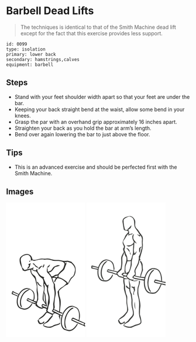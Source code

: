 # Barbell Dead Lifts
> The techniques is identical to that of the Smith Machine dead lift except for the fact that this exercise provides less support.

``` 
id: 0099 
type: isolation 
primary: lower back 
secondary: hamstrings,calves 
equipment: barbell 
``` 

## Steps

 - Stand with your feet shoulder width apart so that your feet are under the bar.
 - Keeping your back straight bend at the waist, allow some bend in your knees.
 - Grasp the par with an overhand grip approximately 16 inches apart.
 - Straighten your back as you hold the bar at arm’s length.
 - Bend over again lowering the bar to just above the floor.

## Tips

 - This is an advanced exercise and should be perfected first with the Smith Machine.

## Images

<svg width="216" height="275pt" viewBox="0 0 162 275" xmlns="http://www.w3.org/2000/svg">
  <g fill="#fff">
    <path d="M0 0h162v246.4c-4.05-1.74-8-3.71-12.17-5.16 2.3-7.57 2.05-16.27-1.82-23.28-1.64-3.15-5.12-4.3-8.17-5.6-3.96-1.91-8.89-1.45-12.55.94-4.85 3.01-8.33 7.7-10.99 12.67-2.03-.79-4.05-1.6-6.08-2.39.29-9.54 3.59-19.34.33-28.73-1.93-4.55-1.99-9.54-2.13-14.39 2.16-2.58 4.55-4.99 7.45-6.72 3.39-2.04 6.23-5.19 10.31-5.83 2.5-3.51 4.76-7.17 6.66-11.03 2.49-3.16 6.09-5.45 7.83-9.2 1.87-4.67 2.33-9.89 1.43-14.83-1.14-4.85-5.17-8.13-8.36-11.67-2.21-.54-4.37-1.23-6.54-1.9-2.4-.74-4.86.4-7.29.16-4.4-.06-8.52-2.01-12.93-1.95-3.65.02-7.38.42-10.95-.59-4.4-1.15-8.86-2.91-13.5-2.22-4.2.65-8.44-.56-12.61.39-5.27.62-10.43 3.62-15.77 1.77-.96-3.81-2.3-8.08-6.17-9.87-5.8-3.47-12.83-.43-17.4 3.68-3.45 2.61-3.19 7.44-2.64 11.27.79 5.95 4.73 10.79 6.04 16.6 1.97.8 4.05 2.28 6.26 1.44 3.08-1.08 6.2-2.04 9.4-2.72-.7 7.4 5.08 12.67 9.2 18.02 1.65 4.09 2.1 8.55 3.41 12.75 1.34 3.92.14 8.04.32 12.06-.04 7.42 3.1 15.19-.5 22.25-1.8-.52-3.63-.94-5.45-1.35.57-1.59 1.12-3.19 1.71-4.76.11-5.37.48-11.72-3.77-15.75-3.88-3.02-8.49-6.27-13.69-5.31-6.7.96-11.62 6.44-14.96 11.94-4.21-2.02-8.69-3.57-12.5-6.33-1.25 1.83-1.93 3.9-2.01 6.12 4.18 1.41 8.14 3.36 12.26 4.95-2.16 6.53-3.1 14 .35 20.27 2.4 4.8 8.22 5.78 12.93 6.91 7.59-.21 15.35-5.82 17.03-13.4 2.17 1.11 4.45 1.98 6.78 2.69-.15.51-.45 1.52-.6 2.02 3.63 3.29 7.96 6 12.86 6.8 1.48.06 2.6-1.06 3.84-1.67 2.1.67 4.19 1.37 6.3 1.98-1.37 2.01-1.32 4.32.29 6.18-.23-.09-.7-.25-.93-.33-3.64 3.08-5.99 7.47-10.09 10.07a25.23 25.23 0 0 0-7.76 7.53c.63 3.24 1.62 6.93 5.37 7.71 2.76-.43 5.6-1.14 7.92-2.76.35-1.13.16-2.2-.58-3.21-.35.52-1.06 1.54-1.41 2.06-1.29.58-2.59 1.17-3.87 1.76l-2.88-.8c-.89-2-1.91-3.95-2.98-5.85 2.87-2.03 5.99-3.67 8.87-5.68 3.5-2.34 5.5-6.18 8.41-9.13 4.1.9 7.68 3.15 11.45 4.87-2.79 3.28-6 6.21-8.53 9.71-2.69 3.86-7.12 5.86-10.33 9.2-.02.78-.05 2.34-.06 3.12 3.52 3.13 8.47 3.99 13.03 4.07 4.69.04 8.35-3.33 12.73-4.44 2.62-.92 5.5-1.34 7.83-2.91 1.76-.93 1.05-3.08 1.12-4.66-.38-4.44.3-8.91-.39-13.33.89.33 2.67.99 3.56 1.33-1.89 6.42-2.35 13.37-.64 19.88 1.25 3.64 3.49 7.65 7.48 8.71 3.58 1.13 7.25 3.05 11.1 2.06 6.15-1.59 10.68-6.67 13.88-11.91.89-1.11.88-2.55.71-3.89-4.29 6.01-9.1 14-17.48 13.9-4.24-1.06-9.47-1.56-11.96-5.65-3.32-4.97-3.21-11.26-2.45-16.94 1.15-8.56 5.33-17.01 12.4-22.17 2.73-2.15 6.28-2.57 9.57-3.23 3.64 1.77 8.34 2.5 10.37 6.45 3.79 6.1 2.26 13.42 2.4 20.16-.49.31-.97.62-1.46.92-3.51-1.95-7.18-3.59-10.87-5.17l-2.69 2.36c-.16 1.14-.32 2.28-.47 3.43 7.88 3.7 15.83 7.29 23.93 10.47 1.49.67 2.86 1.55 4.26 2.39V275H0V0m120.77 234.79c-1.2 5.28-1.73 10.75-1.12 16.15.41 2.75 1.22 6.09 4.31 6.99-2.66-6.19-3.72-13.18-1.88-19.75 2.07-8.83 6.84-17.99 15.56-21.77 1.28-2.03-1.47-1.73-2.58-1.1-7.33 4.07-11.49 11.88-14.29 19.48z"/>
    <path d="M29.87 118.14c-.82-7.42 7.84-11.56 14.2-11.07 5.54.9 7.74 7.62 6.29 12.48 2.15-3.02 4.97-.55 7.7-.3 6.82-1.55 13.79-4.13 20.83-2.26 5.78-1.4 11.67-.03 17.12 2 6.73 1.24 14.04-.81 20.36 2.56 1.94.61 2.98 2.5 3.32 4.39-1.04 4.35-2 9.14-5.48 12.28-2.46 2.21-4.91 4.43-6.9 7.09-1.69 2.7-5.38 1.64-7.84 3.13-2.02 1.19-3.98 2.8-6.49 2.48a33.53 33.53 0 0 0-5.65-8.11c6.35.28 9.08-6.46 12.66-10.55 3.35-1.52 7.28-1.69 10.37-3.64-4-1.52-7.86.71-11.47 2.23-3.33 1.67-4.15 5.79-6.91 8.08-1.84 1.27-4.04 1.85-6.1 2.64-1.24-2.14-.71-4.68-.77-7.02l-1.41-.35c.26 3.22-1.45 7.34 1.53 9.74 4.31 4.11 7.93 9.17 9.12 15.11.56 3.53 3.71 6.23 3.44 9.93-.01 2.73-.38 5.54.52 8.19 2.62 9.95-.18 20.05-1.87 29.89-.1 3.86 1.29 7.85-.64 11.5-.74 1.06-1.46 2.13-2.16 3.22 1.51 1.27 3.04 2.54 4.56 3.8-.58.39-1.76 1.18-2.35 1.58-3.59-.5-6.65-2.63-9.83-4.21l-1.52-2.12c1.75-2.61 1.68-5.84 2.41-8.78.6-3.42 2.9-6.47 2.52-10.06-.2-2.94-.24-5.9-.28-8.84-.66-6.38-4.22-12.45-3.19-18.96.56.35 1.68 1.06 2.25 1.42l-2.06-1.66c.27-2.07.56-4.14.74-6.21-1.18.38-2.12 1.09-2.84 2.13-2.8-4.9-5.49-9.96-7.19-15.35l1.41-1.53c-2.95-1.35-6.35-2.16-8.59-4.68-1.84-1.91-3.27-4.17-4.67-6.41-1.31-1.97-.27-4.64-1.72-6.57-.74 1.11-1.47 2.22-2.2 3.34-2.74.33-5.16-.56-7.04-2.58.85-.93 2.47-1.38 2.66-2.8-1.3-.33-2.45.54-3.63.91-3.5 1.54-7.52 1.07-10.96 2.77-1.6.86-3.39.93-5.15.74-1.08-1.9-2.46-3.6-4.15-4.96-1.08-4.85-2.17-9.7-2.95-14.61m17.48 1.07c-.4 1.7.17 2.32 1.7 1.85.41-1.69-.15-2.31-1.7-1.85m7 5.92c1.4 1.47 3.6 1.98 4.56 3.91 1.63 3.09 5.12 4.16 8.39 4.4-2.98-2.2-6.57-3.72-8.69-6.91-.85-1.52-2.72-2.99-4.26-1.4m-8.85.91c.5 1.14 1.02 2.28 1.57 3.4-1.37 2.03-2.89 3.96-4.28 5.99 2.65-.3 4.89-2.34 5.83-4.76.52-2.22 1-4.46 1.92-6.56-1.7.61-3.36 1.29-5.04 1.93m32.15-.19c-.7 1.47-1.34 2.98-1.95 4.49-4.12-2.58-8.95 2.53-9.67 6.47 3.98-.93 4.76-6.08 8.99-6.71.07.87.21 2.62.27 3.49 1.98-1.83 3.95-5.12 2.36-7.74m5.77 7.11c3.61.64 5.8-3.06 6.53-6.06-2.67 1.43-4.48 3.92-6.53 6.06z"/>
    <path d="M119.97 121.76c1.56.38 3.18.32 4.78.32l-1.1-1.17c3.44.11 6.41 2.03 9.69 2.86 4.65 3.94 9.26 9.77 7.6 16.27-1.05 4.1-1.38 9.16-5.26 11.69-4.74 2.99-5.98 8.81-8.78 13.31-2.29-4.08-6.7-6.07-10.39-8.63-2.77-1.85-5.95-2.96-9.2-3.66.16-1.31.15-2.61-.01-3.92 2.96-5.12 8.65-7.63 12.03-12.39 1.4-3.09 2.16-6.43 3.6-9.52.64-1.16 1.03-2.61.2-3.81-1.12-.17-1.68.74-1.69 2.72-.34-1.45-.83-2.81-1.47-4.07zM51.31 136.59c3.12 1.47 5.91 4.49 9.67 3.81 1.66 1.71 3.29 3.51 4.31 5.7 1.88 4.18 5.51 7.29 9.37 9.59 1.52 2.87 2.42 6.01 1.79 9.27-.92 4.74 1.94 9.32.78 14.04-1.26 6.61-3.01 13.24-2.22 20.04 2.66 3.52 4.9 7.33 7.1 11.16-2.38-.84-4.52-2.64-7.14-2.63-3.4 1.16-2.27 5.99.11 7.66-4.84-.78-10.67-2.86-12.21-8.14.48-3.18 1.5-6.26 2.97-9.12-.6-4.99.46-10.08-.76-15.01-1.57-6.38-.36-13.16-2.31-19.48-1.15-4.24-.98-8.97-3.38-12.8-2.66-2.38-6.07-4.25-7.38-7.79-.55-2.05-.53-4.2-.7-6.3m11.55 25.67c1.44 3.21 3.2 6.67 6.59 8.2 1.19.45 2.46 1.54 3.75.72-2.2-1.51-4.81-2.75-6.08-5.23-1.13-1.53-1.72-4.04-4.26-3.69zM98.12 151.46c2.44-1.15 5.06-1.85 7.73-2.26.5 1.99-.87 3.01-2.45 3.79-1.73-.62-3.51-1.08-5.28-1.53z"/>
    <path d="M94.62 154.13c2.28.22 5.49-1.47 7.03.99-.79 2.59-3.69 4.99-2.63 7.82.29-.09.87-.27 1.16-.35 1.21-3.02 2.81-5.9 5.24-8.11 2.42.68 4.96.93 7.32 1.83 4.13 2.12 7.65 5.19 11.21 8.14-2.65 4.21-6.72 7.1-10.97 9.51-3.41 1.79-5.27 5.29-7.55 8.22.95 4.67 1.27 9.46 2.91 13.98 1.47 8.84 1.47 17.87.09 26.73-3.24-2.13-6.77-3.85-10.59-4.62 3.11-3.16.99-7.5 1.27-11.3.37-5.62.6-11.3 2.1-16.76 2.07-7.78-1.29-15.42-1.21-23.2-2.94-3.73-4.12-8.41-5.38-12.88zM78.41 165.77c1.79 2.61 3.45 5.3 5.36 7.83-.35 4.95.43 9.9 1.96 14.6 1.85 4.82.92 10.1-.08 15-.39 4.09-.13 8.42-2.14 12.16-3.15-1.66-6.6-2.63-9.8-4.19.73-.61 1.46-1.21 2.2-1.81 2.35.89 4.65 1.92 6.91 3.01.63-.49 1.25-.98 1.86-1.48l-1.33.16c-.36-6.34-2.48-12.48-2.26-18.86-.02-3.24-1.22-6.32-2.95-9.02.56-4.21.85-8.44.9-12.69-.66-1.45-2.04-3.2-.63-4.71zM26.67 189.55c3.62-7.58 11.47-14.47 20.41-12.55-3.62 1.95-7.66 3.41-10.43 6.59-5.94 6.47-9.16 15.6-8.13 24.36.62 2.43 1.11 6 4.28 6.13-4.85-9.13-1.97-20.38 4.22-28.11 3.08-3.6 7.52-5.55 11.25-8.35 4.38 1.68 7.53 5.7 8.25 10.31.35 3.41.05 6.86-.34 10.26-.87.4-1.74.8-2.61 1.21-2.89-1.38-5.78-2.76-8.7-4.09-2.01 1.35-3.4 3.19-2.09 5.58 3.56 1.28 6.8 3.56 10.58 4.14-3.26 6.04-9.06 12.23-16.44 11.92-3.37-.93-7.22-1.47-9.86-3.94-5.08-6.8-3.74-16.2-.39-23.46zM13.24 183.21c4.03 1.25 7.59 3.7 11.7 4.7-.12.75-.37 2.25-.49 3-3.39-1.99-7.18-3.12-10.63-4.99-.14-.68-.44-2.03-.58-2.71z"/>
    <path d="M77.23 184.51c3.48 6.47 1.23 14.07 3.65 20.86-1.19-2.2-2.97-4.08-3.83-6.44-.52-4.79-.11-9.62.18-14.42zM42.81 197.79c3.56-.88 6.47 1.55 9.6 2.75 3.21 1.68 6.93 2.79 9.41 5.56-6.61-1.82-13.93-3.46-19.01-8.31zM95.69 221l2-1.28c5.74 1.96 10.64 5.89 16.64 7.21l1.92-.73c-.37 1.16-1.1 3.5-1.47 4.67-6.21-3.56-12.54-6.94-19.09-9.87zM99.61 225.98c3.16 1.15 6.4 2.25 9.23 4.13-1.89 1.77-.07 3.99.41 5.95 1.44 3.07 1.26 6.52 1.26 9.83-4.24 3.61-10.18 2.8-14.67 5.85-6.1 3.44-13.36 2.16-19.32-.91 2.18-4.46 8.02-4.5 10.86-8.34 2.38-3.41 5.5-6.23 7.79-9.69.2-1.44.5-2.85.82-4.26 1.46-.46 2.53-1.56 3.62-2.56zM134.9 239.05c1.84-2.62 4.55-.71 6.75.21 6 2.77 11.96 5.76 18.32 7.64-.34 1.1-.69 2.2-1.03 3.3-7.91-3.96-16.32-6.87-24.04-11.15zM162 251.02c-1.85-.1-1.62-2.64 0-2.94v2.94z"/>
  </g>
  <g fill="#2e2e2c">
    <path d="M30.58 110.65c4.57-4.11 11.6-7.15 17.4-3.68 3.87 1.79 5.21 6.06 6.17 9.87 5.34 1.85 10.5-1.15 15.77-1.77 4.17-.95 8.41.26 12.61-.39 4.64-.69 9.1 1.07 13.5 2.22 3.57 1.01 7.3.61 10.95.59 4.41-.06 8.53 1.89 12.93 1.95 2.43.24 4.89-.9 7.29-.16 2.17.67 4.33 1.36 6.54 1.9 3.19 3.54 7.22 6.82 8.36 11.67.9 4.94.44 10.16-1.43 14.83-1.74 3.75-5.34 6.04-7.83 9.2-1.9 3.86-4.16 7.52-6.66 11.03-4.08.64-6.92 3.79-10.31 5.83-2.9 1.73-5.29 4.14-7.45 6.72.14 4.85.2 9.84 2.13 14.39 3.26 9.39-.04 19.19-.33 28.73 2.03.79 4.05 1.6 6.08 2.39 2.66-4.97 6.14-9.66 10.99-12.67 3.66-2.39 8.59-2.85 12.55-.94 3.05 1.3 6.53 2.45 8.17 5.6 3.87 7.01 4.12 15.71 1.82 23.28 4.17 1.45 8.12 3.42 12.17 5.16v1.68c-1.62.3-1.85 2.84 0 2.94v2.69c-1.4-.84-2.77-1.72-4.26-2.39-8.1-3.18-16.05-6.77-23.93-10.47.15-1.15.31-2.29.47-3.43l2.69-2.36c3.69 1.58 7.36 3.22 10.87 5.17.49-.3.97-.61 1.46-.92-.14-6.74 1.39-14.06-2.4-20.16-2.03-3.95-6.73-4.68-10.37-6.45-3.29.66-6.84 1.08-9.57 3.23-7.07 5.16-11.25 13.61-12.4 22.17-.76 5.68-.87 11.97 2.45 16.94 2.49 4.09 7.72 4.59 11.96 5.65 8.38.1 13.19-7.89 17.48-13.9.17 1.34.18 2.78-.71 3.89-3.2 5.24-7.73 10.32-13.88 11.91-3.85.99-7.52-.93-11.1-2.06-3.99-1.06-6.23-5.07-7.48-8.71-1.71-6.51-1.25-13.46.64-19.88-.89-.34-2.67-1-3.56-1.33.69 4.42.01 8.89.39 13.33-.07 1.58.64 3.73-1.12 4.66-2.33 1.57-5.21 1.99-7.83 2.91-4.38 1.11-8.04 4.48-12.73 4.44-4.56-.08-9.51-.94-13.03-4.07.01-.78.04-2.34.06-3.12 3.21-3.34 7.64-5.34 10.33-9.2 2.53-3.5 5.74-6.43 8.53-9.71-3.77-1.72-7.35-3.97-11.45-4.87-2.91 2.95-4.91 6.79-8.41 9.13-2.88 2.01-6 3.65-8.87 5.68 1.07 1.9 2.09 3.85 2.98 5.85l2.88.8c1.28-.59 2.58-1.18 3.87-1.76.35-.52 1.06-1.54 1.41-2.06.74 1.01.93 2.08.58 3.21-2.32 1.62-5.16 2.33-7.92 2.76-3.75-.78-4.74-4.47-5.37-7.71a25.23 25.23 0 0 1 7.76-7.53c4.1-2.6 6.45-6.99 10.09-10.07.23.08.7.24.93.33-1.61-1.86-1.66-4.17-.29-6.18-2.11-.61-4.2-1.31-6.3-1.98-1.24.61-2.36 1.73-3.84 1.67-4.9-.8-9.23-3.51-12.86-6.8.15-.5.45-1.51.6-2.02-2.33-.71-4.61-1.58-6.78-2.69-1.68 7.58-9.44 13.19-17.03 13.4-4.71-1.13-10.53-2.11-12.93-6.91-3.45-6.27-2.51-13.74-.35-20.27-4.12-1.59-8.08-3.54-12.26-4.95.08-2.22.76-4.29 2.01-6.12 3.81 2.76 8.29 4.31 12.5 6.33 3.34-5.5 8.26-10.98 14.96-11.94 5.2-.96 9.81 2.29 13.69 5.31 4.25 4.03 3.88 10.38 3.77 15.75-.59 1.57-1.14 3.17-1.71 4.76 1.82.41 3.65.83 5.45 1.35 3.6-7.06.46-14.83.5-22.25-.18-4.02 1.02-8.14-.32-12.06-1.31-4.2-1.76-8.66-3.41-12.75-4.12-5.35-9.9-10.62-9.2-18.02-3.2.68-6.32 1.64-9.4 2.72-2.21.84-4.29-.64-6.26-1.44-1.31-5.81-5.25-10.65-6.04-16.6-.55-3.83-.81-8.66 2.64-11.27m-.71 7.49c.78 4.91 1.87 9.76 2.95 14.61 1.69 1.36 3.07 3.06 4.15 4.96 1.76.19 3.55.12 5.15-.74 3.44-1.7 7.46-1.23 10.96-2.77 1.18-.37 2.33-1.24 3.63-.91-.19 1.42-1.81 1.87-2.66 2.8 1.88 2.02 4.3 2.91 7.04 2.58.73-1.12 1.46-2.23 2.2-3.34 1.45 1.93.41 4.6 1.72 6.57 1.4 2.24 2.83 4.5 4.67 6.41 2.24 2.52 5.64 3.33 8.59 4.68l-1.41 1.53c1.7 5.39 4.39 10.45 7.19 15.35.72-1.04 1.66-1.75 2.84-2.13-.18 2.07-.47 4.14-.74 6.21l2.06 1.66c-.57-.36-1.69-1.07-2.25-1.42-1.03 6.51 2.53 12.58 3.19 18.96.04 2.94.08 5.9.28 8.84.38 3.59-1.92 6.64-2.52 10.06-.73 2.94-.66 6.17-2.41 8.78l1.52 2.12c3.18 1.58 6.24 3.71 9.83 4.21.59-.4 1.77-1.19 2.35-1.58-1.52-1.26-3.05-2.53-4.56-3.8.7-1.09 1.42-2.16 2.16-3.22 1.93-3.65.54-7.64.64-11.5 1.69-9.84 4.49-19.94 1.87-29.89-.9-2.65-.53-5.46-.52-8.19.27-3.7-2.88-6.4-3.44-9.93-1.19-5.94-4.81-11-9.12-15.11-2.98-2.4-1.27-6.52-1.53-9.74l1.41.35c.06 2.34-.47 4.88.77 7.02 2.06-.79 4.26-1.37 6.1-2.64 2.76-2.29 3.58-6.41 6.91-8.08 3.61-1.52 7.47-3.75 11.47-2.23-3.09 1.95-7.02 2.12-10.37 3.64-3.58 4.09-6.31 10.83-12.66 10.55a33.53 33.53 0 0 1 5.65 8.11c2.51.32 4.47-1.29 6.49-2.48 2.46-1.49 6.15-.43 7.84-3.13 1.99-2.66 4.44-4.88 6.9-7.09 3.48-3.14 4.44-7.93 5.48-12.28-.34-1.89-1.38-3.78-3.32-4.39-6.32-3.37-13.63-1.32-20.36-2.56-5.45-2.03-11.34-3.4-17.12-2-7.04-1.87-14.01.71-20.83 2.26-2.73-.25-5.55-2.72-7.7.3 1.45-4.86-.75-11.58-6.29-12.48-6.36-.49-15.02 3.65-14.2 11.07m90.1 3.62c.64 1.26 1.13 2.62 1.47 4.07.01-1.98.57-2.89 1.69-2.72.83 1.2.44 2.65-.2 3.81-1.44 3.09-2.2 6.43-3.6 9.52-3.38 4.76-9.07 7.27-12.03 12.39.16 1.31.17 2.61.01 3.92 3.25.7 6.43 1.81 9.2 3.66 3.69 2.56 8.1 4.55 10.39 8.63 2.8-4.5 4.04-10.32 8.78-13.31 3.88-2.53 4.21-7.59 5.26-11.69 1.66-6.5-2.95-12.33-7.6-16.27-3.28-.83-6.25-2.75-9.69-2.86l1.1 1.17c-1.6 0-3.22.06-4.78-.32m-68.66 14.83c.17 2.1.15 4.25.7 6.3 1.31 3.54 4.72 5.41 7.38 7.79 2.4 3.83 2.23 8.56 3.38 12.8 1.95 6.32.74 13.1 2.31 19.48 1.22 4.93.16 10.02.76 15.01a29.669 29.669 0 0 0-2.97 9.12c1.54 5.28 7.37 7.36 12.21 8.14-2.38-1.67-3.51-6.5-.11-7.66 2.62-.01 4.76 1.79 7.14 2.63-2.2-3.83-4.44-7.64-7.1-11.16-.79-6.8.96-13.43 2.22-20.04 1.16-4.72-1.7-9.3-.78-14.04.63-3.26-.27-6.4-1.79-9.27-3.86-2.3-7.49-5.41-9.37-9.59-1.02-2.19-2.65-3.99-4.31-5.7-3.76.68-6.55-2.34-9.67-3.81m46.81 14.87c1.77.45 3.55.91 5.28 1.53 1.58-.78 2.95-1.8 2.45-3.79-2.67.41-5.29 1.11-7.73 2.26m-3.5 2.67c1.26 4.47 2.44 9.15 5.38 12.88-.08 7.78 3.28 15.42 1.21 23.2-1.5 5.46-1.73 11.14-2.1 16.76-.28 3.8 1.84 8.14-1.27 11.3 3.82.77 7.35 2.49 10.59 4.62 1.38-8.86 1.38-17.89-.09-26.73-1.64-4.52-1.96-9.31-2.91-13.98 2.28-2.93 4.14-6.43 7.55-8.22 4.25-2.41 8.32-5.3 10.97-9.51-3.56-2.95-7.08-6.02-11.21-8.14-2.36-.9-4.9-1.15-7.32-1.83-2.43 2.21-4.03 5.09-5.24 8.11-.29.08-.87.26-1.16.35-1.06-2.83 1.84-5.23 2.63-7.82-1.54-2.46-4.75-.77-7.03-.99m-16.21 11.64c-1.41 1.51-.03 3.26.63 4.71-.05 4.25-.34 8.48-.9 12.69 1.73 2.7 2.93 5.78 2.95 9.02-.22 6.38 1.9 12.52 2.26 18.86l1.33-.16c-.61.5-1.23.99-1.86 1.48-2.26-1.09-4.56-2.12-6.91-3.01-.74.6-1.47 1.2-2.2 1.81 3.2 1.56 6.65 2.53 9.8 4.19 2.01-3.74 1.75-8.07 2.14-12.16 1-4.9 1.93-10.18.08-15-1.53-4.7-2.31-9.65-1.96-14.6-1.91-2.53-3.57-5.22-5.36-7.83m-51.74 23.78c-3.35 7.26-4.69 16.66.39 23.46 2.64 2.47 6.49 3.01 9.86 3.94 7.38.31 13.18-5.88 16.44-11.92-3.78-.58-7.02-2.86-10.58-4.14-1.31-2.39.08-4.23 2.09-5.58 2.92 1.33 5.81 2.71 8.7 4.09.87-.41 1.74-.81 2.61-1.21.39-3.4.69-6.85.34-10.26-.72-4.61-3.87-8.63-8.25-10.31-3.73 2.8-8.17 4.75-11.25 8.35-6.19 7.73-9.07 18.98-4.22 28.11-3.17-.13-3.66-3.7-4.28-6.13-1.03-8.76 2.19-17.89 8.13-24.36 2.77-3.18 6.81-4.64 10.43-6.59-8.94-1.92-16.79 4.97-20.41 12.55m-13.43-6.34c.14.68.44 2.03.58 2.71 3.45 1.87 7.24 3 10.63 4.99.12-.75.37-2.25.49-3-4.11-1-7.67-3.45-11.7-4.7m63.99 1.3c-.29 4.8-.7 9.63-.18 14.42.86 2.36 2.64 4.24 3.83 6.44-2.42-6.79-.17-14.39-3.65-20.86m-34.42 13.28c5.08 4.85 12.4 6.49 19.01 8.31-2.48-2.77-6.2-3.88-9.41-5.56-3.13-1.2-6.04-3.63-9.6-2.75M95.69 221c6.55 2.93 12.88 6.31 19.09 9.87.37-1.17 1.1-3.51 1.47-4.67l-1.92.73c-6-1.32-10.9-5.25-16.64-7.21l-2 1.28m3.92 4.98c-1.09 1-2.16 2.1-3.62 2.56-.32 1.41-.62 2.82-.82 4.26-2.29 3.46-5.41 6.28-7.79 9.69-2.84 3.84-8.68 3.88-10.86 8.34 5.96 3.07 13.22 4.35 19.32.91 4.49-3.05 10.43-2.24 14.67-5.85 0-3.31.18-6.76-1.26-9.83-.48-1.96-2.3-4.18-.41-5.95-2.83-1.88-6.07-2.98-9.23-4.13m35.29 13.07c7.72 4.28 16.13 7.19 24.04 11.15.34-1.1.69-2.2 1.03-3.3-6.36-1.88-12.32-4.87-18.32-7.64-2.2-.92-4.91-2.83-6.75-.21z"/>
    <path d="M47.35 119.21c1.55-.46 2.11.16 1.7 1.85-1.53.47-2.1-.15-1.7-1.85zM54.35 125.13c1.54-1.59 3.41-.12 4.26 1.4 2.12 3.19 5.71 4.71 8.69 6.91-3.27-.24-6.76-1.31-8.39-4.4-.96-1.93-3.16-2.44-4.56-3.91zM45.5 126.04c1.68-.64 3.34-1.32 5.04-1.93-.92 2.1-1.4 4.34-1.92 6.56-.94 2.42-3.18 4.46-5.83 4.76 1.39-2.03 2.91-3.96 4.28-5.99a86.94 86.94 0 0 1-1.57-3.4z"/>
    <path d="M77.65 125.85c1.59 2.62-.38 5.91-2.36 7.74-.06-.87-.2-2.62-.27-3.49-4.23.63-5.01 5.78-8.99 6.71.72-3.94 5.55-9.05 9.67-6.47.61-1.51 1.25-3.02 1.95-4.49zM83.42 132.96c2.05-2.14 3.86-4.63 6.53-6.06-.73 3-2.92 6.7-6.53 6.06zM62.86 162.26c2.54-.35 3.13 2.16 4.26 3.69 1.27 2.48 3.88 3.72 6.08 5.23-1.29.82-2.56-.27-3.75-.72-3.39-1.53-5.15-4.99-6.59-8.2zM120.77 234.79c2.8-7.6 6.96-15.41 14.29-19.48 1.11-.63 3.86-.93 2.58 1.1-8.72 3.78-13.49 12.94-15.56 21.77-1.84 6.57-.78 13.56 1.88 19.75-3.09-.9-3.9-4.24-4.31-6.99-.61-5.4-.08-10.87 1.12-16.15z"/>
  </g>
</svg>

<svg width="216" height="275pt" viewBox="0 0 162 275" xmlns="http://www.w3.org/2000/svg">
  <g fill="#fff">
    <path d="M0 0h162v162.41c-2.33-.58-4.71-.94-7.09-1.19-.12-6.99-.84-14.35-4.63-20.4-3.27-5.91-11.06-7.33-17.17-6.23-7.81 2.48-11.81 10.65-14.14 17.9-2.51-.15-5.01-.36-7.51-.59.54-4.91 2.8-9.3 4.25-13.95-.68-3.31-.63-6.7-.76-10.07-.13-3.34-2.01-6.24-4.01-8.79-.51.63-1.03 1.26-1.55 1.9 3.55 4.17 3.71 9.83 3.98 15.02.41 5.49-3.68 10.12-2.97 15.67-3.61-.58-7.22-1.19-10.78-2.02 3.27-3.89-1.13-8.58 1.3-12.67 2.71-5.64 6.9-10.86 7.08-17.41l.14-.56c.82-.49 1.71-.86 2.66-1.08-.35-.79-1.06-2.37-1.41-3.16 2.18-10.2 6.99-20.07 5.82-30.74-.68-5.49 1.81-11.72-1.7-16.6-2.55-3.12-4.95-6.37-7.06-9.81-1.67-2.94-4.99-4.62-6.17-7.86-1.72-4.28.56-8.99-1-13.3-1.66-4.03-4.95-7.91-9.47-8.56-4.33.15-8.77.99-12.44 3.4-3.17 1.98-4.38 6.16-3.53 9.68.86 4.92 1.55 9.87 2.49 14.78.8.49 1.61.97 2.42 1.46 2.73-.44 5.16.62 7.21 2.36-1.89 3.9-6.04 6.24-7.3 10.46-1.27 3.72-3.96 6.87-4.52 10.84-.93 3.33 1.87 6.02 2.47 9.13.26 1.76-1.15 3.18-1.8 4.68.18 2.26.84 4.43 1.6 6.55-2.69 4.5-5.99 9.27-5.5 14.78.42 6.27.39 12.68-1.08 18.81-2.04 2.18-4.37 4.09-6.28 6.4-2.42-.76-4.89-1.34-7.38-1.81.34-1.48.68-2.95 1.05-4.42-1-5.03-1.26-11.05-5.68-14.44-3.2-2.17-7-3.51-10.81-4.06-8.69.16-14.26 8.29-16.9 15.7-4.29-1.32-8.67-2.33-12.98-3.55-.49.8-.99 1.6-1.48 2.4.14 1.2.27 2.39.41 3.59 4.27.82 8.52 1.79 12.74 2.82-.72 6.98-.36 14.89 4.67 20.31 2.73 3.1 7.09 3.27 10.9 3.62 5.35.46 10.03-3.23 13.08-7.27 1.38-2.01 3.16-4.32 2.7-6.91-.19 0-.56.01-.75.01-2.24 3.91-4.58 8.01-8.57 10.41-2.47 1.94-5.76 1.5-8.68 1.36-1.67-4.29-4.6-8.26-4.64-13.03-.36-5.67.49-11.51 3.11-16.6 2.11-4.01 5.9-6.7 8.7-10.17-6.19 1.31-9.77 7.28-11.98 12.71-2.71 7.73-3.63 17.1 1.3 24.16.96.88 1.89 1.8 2.78 2.76-2.02-.31-4.38-.4-5.82-2.08-4.18-4.07-5.35-10.21-5.03-15.82.16-9.96 6.13-20.84 16.54-22.93 3.44 1.05 7.64 1.07 10.03 4.16 4.39 4.55 4.14 11.25 4.89 17.09-3.99-.98-7.97-1.97-11.97-2.88-.8 1.24-1.66 2.47-2.32 3.81 1.12 2.51 4.06 2.74 6.39 3.35 5.05.99 9.64 3.45 14.69 4.45 2.24 4.77 7.66 5.11 12.13 6.29.25.46.75 1.37 1 1.82-.87 3.65-.25 7.36.58 10.95.98 3.56-.44 7.27.54 10.83 1.05 3.97 1.94 7.99 3.5 11.8 2.4 6.25.56 13.06 2 19.47.73 4.38 1.36 9.02.29 13.37-3.41 4.55-7.19 8.98-12.01 12.11-2.48 1.63-4.3 4-6.04 6.36.64 3.37 2.12 6.51 5.43 7.99 3.16-.97 6.33-2.01 9.1-3.86l-2.01-2.25c-.29.46-.88 1.39-1.17 1.86-1.27.53-2.53 1.08-3.79 1.63l-2.77-.64c-.94-2.02-1.96-3.99-3.03-5.93 4.6-3.21 10.08-5.46 13.44-10.16 2.82-3.25 5.9-6.97 5.6-11.56-1.01-6.31-2.59-12.64-2.13-19.08.17-3.37.65-7.02-1.13-10.08-1.72-3.09-1.53-6.72-2.5-10.04-1.19-3.72-.11-7.66-.99-11.41-.77-3.52-1.01-7.12-1.2-10.71 2.46-.16 4.92-.32 7.38-.53.52.3 1.57.91 2.1 1.21-.37 5.9 1.21 11.69.93 17.59-2.69-1.18-4.34-3.55-6.04-5.79-.42.85-.77 1.73-1.07 2.63 1.4 2.61 4.26 3.64 6.72 4.94.1 4 1.72 7.66 3.14 11.32.31 4.66 2.05 9.17 1.54 13.87-.23 5.14.15 10.35 1.61 15.3 1.06 4.56 2.55 9.95-.23 14.18-2.63 3.03-5.52 5.84-7.89 9.09-3 4.11-9.26 5.55-10.1 11.13 3.81 3.04 8.77 4.37 13.59 4.35 4.91-.1 8.77-3.6 13.43-4.67 3.68-1.23 8.99-2.05 9.91-6.57.15-5.42-1.48-10.75-3.04-15.88.07-4.22-.07-8.47.53-12.66 2.66-12.31-4.62-23.96-3.79-36.26-.61-6.47 3.26-12.14 3.55-18.51-.68-.82-1.35-1.65-2.02-2.47-.07 3.93-.19 7.95-1.84 11.6-1.77 3.86-1.27 8.16-1.58 12.28-.67 6.29 2.8 11.99 3.09 18.2 1.78 12.11-2.27 24.81 2.33 36.49.69 2.63 1.75 5.62.54 8.24-3.4 3.35-8.56 2.93-12.6 5.01-3.91 1.82-8.27 3.87-12.69 2.74-3.03-.55-5.9-1.67-8.69-2.94 3.35-4.01 9.14-4.84 12.12-9.24 2.72-3.89 6.8-6.92 8.46-11.48.88-6.11-1.23-12.13-2.34-18.07-.55-4.4-.28-8.85-.26-13.28-.31-3.9-1.56-7.67-1.52-11.61-2.96-3.94-3.5-9.04-2.86-13.8 1.03-5.34-2.27-10.16-2.48-15.43 3.56 1.06 6.86 3.31 10.69 3.16 3.01-.07 6.01-.66 8.86-1.63-3.92-.32-7.82.35-11.71.79.48-.65 1.45-1.95 1.93-2.61-5.68 1.29-11.51-2.15-14.58-6.84 2.37-3.93 5.52-7.49 6.86-11.96 1.22-3.82 2.49-7.65 3.29-11.58-.08-3.97-.49-8.08 1.31-11.79.11-2.87.84-5.65 2.14-8.21 4.31.83 5.55-4.35 6.87-7.42-1.61 1.54-3.04 3.23-4.51 4.89-1.41-2.99-1.78-6.31-1.37-9.58.58-4.61.54-9.26.92-13.89 1.51 1.05 3.04 2.1 4.61 3.08-1.66-4.46-6.82-7.09-6.93-12.14-.04-2.66.76-5.23 1.46-7.76-5.73 3.48-3.17 11.58-.17 16.15-.82 3.59-3.98 5.63-7.14 6.99-2.71.47-5.49.19-8.22.4 2 1 3.97 2.97 6.39 2.13 2.84-.75 5.24-2.53 7.76-3.96-.22 5.66-.78 11.31-.41 16.97-1.46 4.39-2.35 8.96-3.98 13.28-1.12 3.08-4.89 2-7.36 1.93-.32-4.54-.72-9.2-3.49-13.01-.51-2.75-1.62-5.32-2.97-7.75.45-2.78 1.27-5.53 1.22-8.37-1.72-3.42-5.54-7.67-2.48-11.49 3.2-4.05 5.18-8.92 8.56-12.81.53.38 1.05.77 1.58 1.16-.35.62-1.06 1.87-1.42 2.49a344.4 344.4 0 0 0 3.19-2.02c2.44-.51 5.3-.62 6.7-3.04-2.34.43-4.64 1.04-6.9 1.79-.42-.25-.85-.49-1.27-.75.83-2.39.72-4.88-.75-6.98-.06-.76-.12-1.53-.16-2.3 4.16-.8 5.89-4.69 6.2-8.52-2.65 2.67-4.97 5.66-8 7.93l-.12 1.91c-1.64-.14-3.27-.27-4.91-.41-1.91-6.12-3.19-12.52-3.14-18.95-.16-2.25 1.63-3.79 3.42-4.76 2.73-1.52 5.44-3.64 8.73-3.59 3.55.46 7.25 2.61 8.39 6.17 2.41 5.87-.02 12.76 3.89 18.18 3.31 4.24 6.36 8.67 9.12 13.3l-1.14.6c-1.59-.84-3.28-1.45-5.02-1.89 1.94 1.75 4.13 3.17 6.25 4.69.25-.7.76-2.1 1.01-2.8 1.84 3.05 3.56 6.43 3.04 10.13-.74 6.1 1.3 12.48-1.08 18.35-1.73 4.9-2.28 10.27-5.38 14.6.48 3.95-.36 7.88-1.22 11.71-1.44 6.55-6.44 11.65-7.76 18.25-.22 2.23.95 4.3 1.5 6.42-2.12 2.02-4.77 3.76-5.8 6.64 1.65 1.78 3.82 3.07 6.19 3.62 5.8 1.34 11.78 1.62 17.53 3.2-.52 9.01.86 20.25 9.37 25.32 5.22 1.29 11.53 2.75 16.19-.85 5.69-4.02 8.23-10.78 10.64-17.02 2.74.77 5.53 1.36 8.27 2.13V275H0V0m107.88 93.24c-.11 3.14-.55 6.41.5 9.45 1.68-2.67 1.87-5.78 1.7-8.84 1.2-1.19 2.4-2.37 3.51-3.63-2.29.2-4.05 1.6-5.71 3.02m-26.67.43c3.55 1.53 4.46 5.72 7.76 7.52-.81-3.46-3.44-8.79-7.76-7.52m7.11 8.75c.74 1.81 1.33 3.74 2.75 5.15-.43-1.84-1.04-3.64-1.61-5.44-.28.07-.86.22-1.14.29M92.06 173c1.23 1 2.7 1.63 4.11 2.35.36 1.71.73 3.42 1.16 5.12-1.41 2.86-2.46 6.07-.49 9 .85-1.76-.25-3.66.21-5.47.6-1.59 1.59-3 2.27-4.55.07-1.91-.5-3.78-.77-5.66.28-.3.83-.9 1.1-1.2-.62-.15-1.88-.45-2.5-.6-.53.28-1.59.84-2.11 1.12-.49-.64-1.46-1.93-1.94-2.57-.37.81-.72 1.63-1.04 2.46m6.39 29.58c-.42 5.21-.89 10.79 1.85 15.5-1.07-5.12-.87-10.4-1.85-15.5z"/>
    <path d="M74.35 109.71c1.28-2.6 2.17-5.37 3.21-8.06.12 3.68 1.21 7.28 3.77 9.99.98 4.77-.06 9.44-1.74 13.91-2.22 4.84-.72 10.35-2.01 15.43.4.71 1.19 2.13 1.58 2.84-3.25-1.24-6.21.31-7.63 3.3 1.59 1.3 3.18 2.63 5.03 3.58-.8.52-1.6 1.04-2.4 1.57-1.94-.63-3.92-1.1-5.89-1.62-2.72-.8-3.99-3.63-5.45-5.77 3.04-2.58 6.24-5.02 8.89-8 .54-5.27 2.03-10.47 1.61-15.81.08-3.77-.75-7.85 1.03-11.36z"/>
    <path d="M79.7 133.11c.15-4.67 2.95-8.6 4.12-13.02 2.32.03 4.64-.04 6.94-.39-.28 7.3-.6 14.95-4.49 21.41-1.52 1.43-3.52 2.21-5.33 3.18-.42-1.65-.87-3.29-1.33-4.92.04-2.09-.11-4.18.09-6.26zM10.51 131.49c4.42-.66 8.68 1.2 12.9 2.24l-.11 2.02c-4.27-1.21-9.58-.74-12.79-4.26zM127.17 141.09c2.23-2.8 5.68-4 8.84-5.38 3.85 1 8.58.66 11.29 4.1 5.23 5.6 5.03 13.64 6.01 20.74-4.16-1.31-8.43-2.22-12.67-3.23-1.3 1.78-3.34 4.39-1.49 6.45 4.17 1.72 8.77 2.16 13.17 3.08-3.16 5.37-4.73 12.2-10.41 15.69-3.05 2.15-6.85 1.76-10.32 1.24.07-.63.22-1.87.29-2.5-4.15-5.45-5.61-12.61-4.85-19.34.49-6.12 2.03-12.37 5.6-17.44 1.75-2.61 4.48-4.35 6.28-6.92-1.73.03-3.52.34-4.69 1.72-6.09 6.27-8.85 15.13-9.47 23.68.27 6.16.64 12.98 4.42 18.13.44.23 1.32.7 1.76.93.1.77.21 1.54.32 2.31-4.92-1.15-8.65-5.02-10.01-9.82-3.44-11.14-1.79-24.42 5.93-33.44zM42.6 139.75c2.33-1.82 5.06-.5 7.58.02 3.94.9 7.87 1.85 11.84 2.59-.26 1.17-.52 2.36-.78 3.54-1.91-.72-3.85-1.39-5.74-2.16-4.17-1.77-8.89-1.79-12.9-3.99zM74.15 147.55c.87-.85 1.76-1.7 2.65-2.53 2.02.47 4.06.86 6.12 1.12-.61 1.18-1.18 2.38-1.74 3.58-2.4-.53-4.85-.98-7.03-2.17zM77.68 150.87c3.09 0 5.29 2.03 6.66 4.64-3.05-.2-6.08-.69-9.01-1.56.81-1 1.6-2.03 2.35-3.08zM96.34 153.53c.23-.77.69-2.33.92-3.1 6.97 2.04 14.12 3.43 21.34 4.16-.19.7-.57 2.09-.76 2.78-7.25-.55-14.39-2.32-21.5-3.84z"/>
    <path d="M140.4 160.28c3.06-.48 6.03.59 8.97 1.29 4.18 1.13 8.46 1.84 12.63 2.99v2.74c-7.18-2.25-14.78-2.92-21.89-5.37.07-.41.22-1.24.29-1.65z"/>
  </g>
  <g fill="#40413f">
    <path d="M77.37 31.31c3.67-2.41 8.11-3.25 12.44-3.4 4.52.65 7.81 4.53 9.47 8.56 1.56 4.31-.72 9.02 1 13.3 1.18 3.24 4.5 4.92 6.17 7.86 2.11 3.44 4.51 6.69 7.06 9.81 3.51 4.88 1.02 11.11 1.7 16.6 1.17 10.67-3.64 20.54-5.82 30.74.35.79 1.06 2.37 1.41 3.16-.95.22-1.84.59-2.66 1.08l-.14.56c-.18 6.55-4.37 11.77-7.08 17.41-2.43 4.09 1.97 8.78-1.3 12.67 3.56.83 7.17 1.44 10.78 2.02-.71-5.55 3.38-10.18 2.97-15.67-.27-5.19-.43-10.85-3.98-15.02.52-.64 1.04-1.27 1.55-1.9 2 2.55 3.88 5.45 4.01 8.79.13 3.37.08 6.76.76 10.07-1.45 4.65-3.71 9.04-4.25 13.95 2.5.23 5 .44 7.51.59 2.33-7.25 6.33-15.42 14.14-17.9 6.11-1.1 13.9.32 17.17 6.23 3.79 6.05 4.51 13.41 4.63 20.4 2.38.25 4.76.61 7.09 1.19v2.15c-4.17-1.15-8.45-1.86-12.63-2.99-2.94-.7-5.91-1.77-8.97-1.29-.07.41-.22 1.24-.29 1.65 7.11 2.45 14.71 3.12 21.89 5.37v2.1c-2.74-.77-5.53-1.36-8.27-2.13-2.41 6.24-4.95 13-10.64 17.02-4.66 3.6-10.97 2.14-16.19.85-8.51-5.07-9.89-16.31-9.37-25.32-5.75-1.58-11.73-1.86-17.53-3.2-2.37-.55-4.54-1.84-6.19-3.62 1.03-2.88 3.68-4.62 5.8-6.64-.55-2.12-1.72-4.19-1.5-6.42 1.32-6.6 6.32-11.7 7.76-18.25.86-3.83 1.7-7.76 1.22-11.71 3.1-4.33 3.65-9.7 5.38-14.6 2.38-5.87.34-12.25 1.08-18.35.52-3.7-1.2-7.08-3.04-10.13-.25.7-.76 2.1-1.01 2.8-2.12-1.52-4.31-2.94-6.25-4.69 1.74.44 3.43 1.05 5.02 1.89l1.14-.6c-2.76-4.63-5.81-9.06-9.12-13.3-3.91-5.42-1.48-12.31-3.89-18.18-1.14-3.56-4.84-5.71-8.39-6.17-3.29-.05-6 2.07-8.73 3.59-1.79.97-3.58 2.51-3.42 4.76-.05 6.43 1.23 12.83 3.14 18.95 1.64.14 3.27.27 4.91.41l.12-1.91c3.03-2.27 5.35-5.26 8-7.93-.31 3.83-2.04 7.72-6.2 8.52.04.77.1 1.54.16 2.3 1.47 2.1 1.58 4.59.75 6.98.42.26.85.5 1.27.75 2.26-.75 4.56-1.36 6.9-1.79-1.4 2.42-4.26 2.53-6.7 3.04a344.4 344.4 0 0 1-3.19 2.02c.36-.62 1.07-1.87 1.42-2.49-.53-.39-1.05-.78-1.58-1.16-3.38 3.89-5.36 8.76-8.56 12.81-3.06 3.82.76 8.07 2.48 11.49.05 2.84-.77 5.59-1.22 8.37 1.35 2.43 2.46 5 2.97 7.75 2.77 3.81 3.17 8.47 3.49 13.01 2.47.07 6.24 1.15 7.36-1.93 1.63-4.32 2.52-8.89 3.98-13.28-.37-5.66.19-11.31.41-16.97-2.52 1.43-4.92 3.21-7.76 3.96-2.42.84-4.39-1.13-6.39-2.13 2.73-.21 5.51.07 8.22-.4 3.16-1.36 6.32-3.4 7.14-6.99-3-4.57-5.56-12.67.17-16.15-.7 2.53-1.5 5.1-1.46 7.76.11 5.05 5.27 7.68 6.93 12.14-1.57-.98-3.1-2.03-4.61-3.08-.38 4.63-.34 9.28-.92 13.89-.41 3.27-.04 6.59 1.37 9.58 1.47-1.66 2.9-3.35 4.51-4.89-1.32 3.07-2.56 8.25-6.87 7.42-1.3 2.56-2.03 5.34-2.14 8.21-1.8 3.71-1.39 7.82-1.31 11.79-.8 3.93-2.07 7.76-3.29 11.58-1.34 4.47-4.49 8.03-6.86 11.96 3.07 4.69 8.9 8.13 14.58 6.84-.48.66-1.45 1.96-1.93 2.61 3.89-.44 7.79-1.11 11.71-.79-2.85.97-5.85 1.56-8.86 1.63-3.83.15-7.13-2.1-10.69-3.16.21 5.27 3.51 10.09 2.48 15.43-.64 4.76-.1 9.86 2.86 13.8-.04 3.94 1.21 7.71 1.52 11.61-.02 4.43-.29 8.88.26 13.28 1.11 5.94 3.22 11.96 2.34 18.07-1.66 4.56-5.74 7.59-8.46 11.48-2.98 4.4-8.77 5.23-12.12 9.24 2.79 1.27 5.66 2.39 8.69 2.94 4.42 1.13 8.78-.92 12.69-2.74 4.04-2.08 9.2-1.66 12.6-5.01 1.21-2.62.15-5.61-.54-8.24-4.6-11.68-.55-24.38-2.33-36.49-.29-6.21-3.76-11.91-3.09-18.2.31-4.12-.19-8.42 1.58-12.28 1.65-3.65 1.77-7.67 1.84-11.6.67.82 1.34 1.65 2.02 2.47-.29 6.37-4.16 12.04-3.55 18.51-.83 12.3 6.45 23.95 3.79 36.26-.6 4.19-.46 8.44-.53 12.66 1.56 5.13 3.19 10.46 3.04 15.88-.92 4.52-6.23 5.34-9.91 6.57-4.66 1.07-8.52 4.57-13.43 4.67-4.82.02-9.78-1.31-13.59-4.35.84-5.58 7.1-7.02 10.1-11.13 2.37-3.25 5.26-6.06 7.89-9.09 2.78-4.23 1.29-9.62.23-14.18-1.46-4.95-1.84-10.16-1.61-15.3.51-4.7-1.23-9.21-1.54-13.87-1.42-3.66-3.04-7.32-3.14-11.32-2.46-1.3-5.32-2.33-6.72-4.94.3-.9.65-1.78 1.07-2.63 1.7 2.24 3.35 4.61 6.04 5.79.28-5.9-1.3-11.69-.93-17.59-.53-.3-1.58-.91-2.1-1.21-2.46.21-4.92.37-7.38.53.19 3.59.43 7.19 1.2 10.71.88 3.75-.2 7.69.99 11.41.97 3.32.78 6.95 2.5 10.04 1.78 3.06 1.3 6.71 1.13 10.08-.46 6.44 1.12 12.77 2.13 19.08.3 4.59-2.78 8.31-5.6 11.56-3.36 4.7-8.84 6.95-13.44 10.16 1.07 1.94 2.09 3.91 3.03 5.93l2.77.64c1.26-.55 2.52-1.1 3.79-1.63.29-.47.88-1.4 1.17-1.86l2.01 2.25c-2.77 1.85-5.94 2.89-9.1 3.86-3.31-1.48-4.79-4.62-5.43-7.99 1.74-2.36 3.56-4.73 6.04-6.36 4.82-3.13 8.6-7.56 12.01-12.11 1.07-4.35.44-8.99-.29-13.37-1.44-6.41.4-13.22-2-19.47-1.56-3.81-2.45-7.83-3.5-11.8-.98-3.56.44-7.27-.54-10.83-.83-3.59-1.45-7.3-.58-10.95-.25-.45-.75-1.36-1-1.82-4.47-1.18-9.89-1.52-12.13-6.29-5.05-1-9.64-3.46-14.69-4.45-2.33-.61-5.27-.84-6.39-3.35.66-1.34 1.52-2.57 2.32-3.81 4 .91 7.98 1.9 11.97 2.88-.75-5.84-.5-12.54-4.89-17.09-2.39-3.09-6.59-3.11-10.03-4.16-10.41 2.09-16.38 12.97-16.54 22.93-.32 5.61.85 11.75 5.03 15.82 1.44 1.68 3.8 1.77 5.82 2.08-.89-.96-1.82-1.88-2.78-2.76-4.93-7.06-4.01-16.43-1.3-24.16 2.21-5.43 5.79-11.4 11.98-12.71-2.8 3.47-6.59 6.16-8.7 10.17-2.62 5.09-3.47 10.93-3.11 16.6.04 4.77 2.97 8.74 4.64 13.03 2.92.14 6.21.58 8.68-1.36 3.99-2.4 6.33-6.5 8.57-10.41.19 0 .56-.01.75-.01.46 2.59-1.32 4.9-2.7 6.91-3.05 4.04-7.73 7.73-13.08 7.27-3.81-.35-8.17-.52-10.9-3.62-5.03-5.42-5.39-13.33-4.67-20.31-4.22-1.03-8.47-2-12.74-2.82-.14-1.2-.27-2.39-.41-3.59.49-.8.99-1.6 1.48-2.4 4.31 1.22 8.69 2.23 12.98 3.55 2.64-7.41 8.21-15.54 16.9-15.7 3.81.55 7.61 1.89 10.81 4.06 4.42 3.39 4.68 9.41 5.68 14.44-.37 1.47-.71 2.94-1.05 4.42 2.49.47 4.96 1.05 7.38 1.81 1.91-2.31 4.24-4.22 6.28-6.4 1.47-6.13 1.5-12.54 1.08-18.81-.49-5.51 2.81-10.28 5.5-14.78-.76-2.12-1.42-4.29-1.6-6.55.65-1.5 2.06-2.92 1.8-4.68-.6-3.11-3.4-5.8-2.47-9.13.56-3.97 3.25-7.12 4.52-10.84 1.26-4.22 5.41-6.56 7.3-10.46-2.05-1.74-4.48-2.8-7.21-2.36-.81-.49-1.62-.97-2.42-1.46-.94-4.91-1.63-9.86-2.49-14.78-.85-3.52.36-7.7 3.53-9.68m-3.02 78.4c-1.78 3.51-.95 7.59-1.03 11.36.42 5.34-1.07 10.54-1.61 15.81-2.65 2.98-5.85 5.42-8.89 8 1.46 2.14 2.73 4.97 5.45 5.77 1.97.52 3.95.99 5.89 1.62.8-.53 1.6-1.05 2.4-1.57-1.85-.95-3.44-2.28-5.03-3.58 1.42-2.99 4.38-4.54 7.63-3.3-.39-.71-1.18-2.13-1.58-2.84 1.29-5.08-.21-10.59 2.01-15.43 1.68-4.47 2.72-9.14 1.74-13.91-2.56-2.71-3.65-6.31-3.77-9.99-1.04 2.69-1.93 5.46-3.21 8.06m5.35 23.4c-.2 2.08-.05 4.17-.09 6.26.46 1.63.91 3.27 1.33 4.92 1.81-.97 3.81-1.75 5.33-3.18 3.89-6.46 4.21-14.11 4.49-21.41-2.3.35-4.62.42-6.94.39-1.17 4.42-3.97 8.35-4.12 13.02m-69.19-1.62c3.21 3.52 8.52 3.05 12.79 4.26l.11-2.02c-4.22-1.04-8.48-2.9-12.9-2.24m116.66 9.6c-7.72 9.02-9.37 22.3-5.93 33.44 1.36 4.8 5.09 8.67 10.01 9.82-.11-.77-.22-1.54-.32-2.31-.44-.23-1.32-.7-1.76-.93-3.78-5.15-4.15-11.97-4.42-18.13.62-8.55 3.38-17.41 9.47-23.68 1.17-1.38 2.96-1.69 4.69-1.72-1.8 2.57-4.53 4.31-6.28 6.92-3.57 5.07-5.11 11.32-5.6 17.44-.76 6.73.7 13.89 4.85 19.34-.07.63-.22 1.87-.29 2.5 3.47.52 7.27.91 10.32-1.24 5.68-3.49 7.25-10.32 10.41-15.69-4.4-.92-9-1.36-13.17-3.08-1.85-2.06.19-4.67 1.49-6.45 4.24 1.01 8.51 1.92 12.67 3.23-.98-7.1-.78-15.14-6.01-20.74-2.71-3.44-7.44-3.1-11.29-4.1-3.16 1.38-6.61 2.58-8.84 5.38m-84.57-1.34c4.01 2.2 8.73 2.22 12.9 3.99 1.89.77 3.83 1.44 5.74 2.16.26-1.18.52-2.37.78-3.54-3.97-.74-7.9-1.69-11.84-2.59-2.52-.52-5.25-1.84-7.58-.02m31.55 7.8c2.18 1.19 4.63 1.64 7.03 2.17.56-1.2 1.13-2.4 1.74-3.58-2.06-.26-4.1-.65-6.12-1.12-.89.83-1.78 1.68-2.65 2.53m3.53 3.32a64.13 64.13 0 0 1-2.35 3.08c2.93.87 5.96 1.36 9.01 1.56-1.37-2.61-3.57-4.64-6.66-4.64m18.66 2.66c7.11 1.52 14.25 3.29 21.5 3.84.19-.69.57-2.08.76-2.78-7.22-.73-14.37-2.12-21.34-4.16-.23.77-.69 2.33-.92 3.1z"/>
    <path d="M107.88 93.24c1.66-1.42 3.42-2.82 5.71-3.02-1.11 1.26-2.31 2.44-3.51 3.63.17 3.06-.02 6.17-1.7 8.84-1.05-3.04-.61-6.31-.5-9.45zM81.21 93.67c4.32-1.27 6.95 4.06 7.76 7.52-3.3-1.8-4.21-5.99-7.76-7.52zM88.32 102.42c.28-.07.86-.22 1.14-.29.57 1.8 1.18 3.6 1.61 5.44-1.42-1.41-2.01-3.34-2.75-5.15zM92.06 173c.32-.83.67-1.65 1.04-2.46.48.64 1.45 1.93 1.94 2.57.52-.28 1.58-.84 2.11-1.12.62.15 1.88.45 2.5.6-.27.3-.82.9-1.1 1.2.27 1.88.84 3.75.77 5.66-.68 1.55-1.67 2.96-2.27 4.55-.46 1.81.64 3.71-.21 5.47-1.97-2.93-.92-6.14.49-9-.43-1.7-.8-3.41-1.16-5.12-1.41-.72-2.88-1.35-4.11-2.35zM98.45 202.58c.98 5.1.78 10.38 1.85 15.5-2.74-4.71-2.27-10.29-1.85-15.5z"/>
  </g>
</svg>

